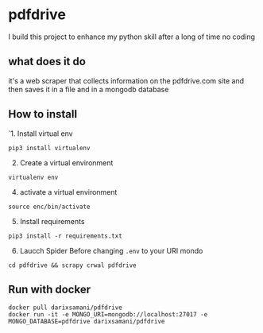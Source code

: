 # pdfdrive
I build this project to enhance my python skill after a long of time no coding


## what does it do

it's a web scraper that collects information on the pdfdrive.com site and then saves it in a file and in a mongodb database


## How to install

`1. Install virtual env
  ```
  pip3 install virtualenv
  ```
2. Create  a virtual environment
```
virtualenv env
```
4. activate a virtual environment
```
source enc/bin/activate
```
5. Install requirements
```
pip3 install -r requirements.txt
```
6. Laucch Spider
  Before changing `.env` to your URI mondo
```
cd pdfdrive && scrapy crwal pdfdrive
```


## Run with docker

```
docker pull darixsamani/pdfdrive
docker run -it -e MONGO_URI=mongodb://localhost:27017 -e MONGO_DATABASE=pdfdrive darixsamani/pdfdrive
```
